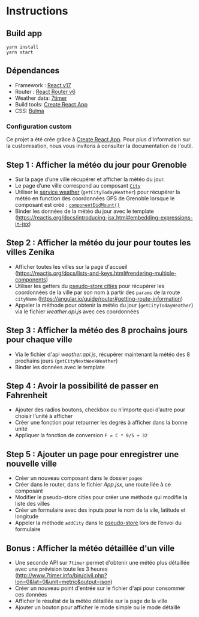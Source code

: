 # Instructions

## Build app
```
yarn install
yarn start
```

## Dépendances
- Framework : [React v17](https://github.com/facebook/react)
- Router : [React Router v6](https://github.com/ReactTraining/react-router)
- Weather data: [7timer](http://www.7timer.info/)
- Build tools: [Create React App](https://github.com/facebook/create-react-app)
- CSS: [Bulma](https://bulma.io/documentation/)

### Configuration custom

Ce projet a été crée grâce à [Create React App](https://github.com/facebook/create-react-app).
Pour plus d'information sur la customisation, nous vous invitons à consulter la documentation de l'outil.

## Step 1 : Afficher la météo du jour pour Grenoble

- Sur la page d’une ville récupérer et afficher la météo du jour.
- Le page d’une ville correspond au composant [`City`](./src/pages/city/City.jsx) 
- Utiliser le [service weather](./src/api/weather.api.js) (`getCityTodayWeather`) pour récupérer la météo en function des coordonnées GPS de Grenoble lorsque le composant est créé : [`componentDidMount()`](https://reactjs.org/docs/state-and-lifecycle.html#adding-lifecycle-methods-to-a-class)
- Binder les données de la météo du jour avec le template (https://reactjs.org/docs/introducing-jsx.html#embedding-expressions-in-jsx)

## Step 2 : Afficher la météo du jour pour toutes les villes Zenika

- Afficher toutes les villes sur la page d'accueil (https://reactjs.org/docs/lists-and-keys.html#rendering-multiple-components)
- Utiliser les getters du [pseudo-store cities](./src/store/Cities.js) pour récupérer les coordonnées de la ville par son nom à partir des `params` de la route `cityName` (https://angular.io/guide/router#getting-route-information)
- Appeler la méthode pour obtenir la météo du jour (`getCityTodayWeather`) via le fichier *weather.api.js* avec ces coordonnées

## Step 3 : Afficher la météo des 8 prochains jours pour chaque ville

- Via le fichier d'api *weather.api.js*, récupérer maintenant la météo des 8 prochains jours (`getCityNextWeekWeather`)
- Binder les données avec le template 

## Step 4 : Avoir la possibilité de passer en Fahrenheit

- Ajouter des radios boutons, checkbox ou n’importe quoi d’autre pour choisir l’unité à afficher 
- Créer une fonction pour retourner les degrés à afficher dans la bonne unité
- Appliquer la fonction de conversion `F = C * 9/5 + 32`

## Step 5 : Ajouter un page pour enregistrer une nouvelle ville

- Créer un nouveau composant dans le dossier `pages`
- Créer dans le router, dans le fichier *App.jsx*, une route liée à ce composant 
- Modifier le pseudo-store cities pour créer une méthode qui modifie la liste des villes
- Créer un formulaire avec des inputs pour le nom de la vile, latitude et longitude
- Appeler la méthode `addCity` dans le [pseudo-store](./src/store/Cities.js) lors de l’envoi du formulaire 

## Bonus : Afficher la météo détaillée d'un ville

- Une seconde API sur `7timer` permet d'obtenir une météo plus détaillée avec une prévision toute les 3 heures (http://www.7timer.info/bin/civil.php?lon=0&lat=0&unit=metric&output=json)
- Créer un nouveau point d'entrée sur le fichier d'api pour consommer ces données
- Afficher le résultat de la météo détaillée sur la page de la ville
- Ajouter un bouton pour afficher le mode simple ou le mode détaillé
